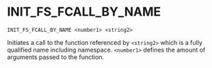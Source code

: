 # INIT_FS_FCALL_BY_NAME

```
INIT_FS_FCALL_BY_NAME <number1> <string2>
```

Initiates a call to the function referenced by `<string2>` which is a fully qualified name including namespace. 
`<number1>` defines the amount of arguments passed to the function.
